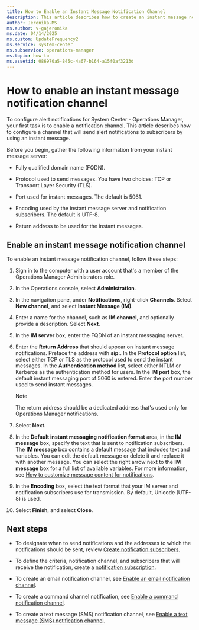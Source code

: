 ```yaml
---
title: How to Enable an Instant Message Notification Channel
description: This article describes how to create an instant message notification channel for Operations Manager.
author: Jeronika-MS
ms.author: v-gajeronika
ms.date: 04/14/2025
ms.custom: UpdateFrequency2
ms.service: system-center
ms.subservice: operations-manager
ms.topic: how-to
ms.assetid: 086970a5-845c-4a67-b164-a15f0af3213d
---
```

# How to enable an instant message notification channel



To configure alert notifications for System Center - Operations Manager, your first task is to enable a notification channel. This article describes how to configure a channel that will send alert notifications to subscribers by using an instant message.  

Before you begin, gather the following information from your instant message server:  

-   Fully qualified domain name (FQDN).  

-   Protocol used to send messages. You have two choices: TCP or Transport Layer Security (TLS).  

-   Port used for instant messages. The default is 5061.  

-   Encoding used by the instant message server and notification subscribers. The default is UTF-8.  

-   Return address to be used for the instant messages.  

## Enable an instant message notification channel  

To enable an instant message notification channel, follow these steps:

1.  Sign in to the computer with a user account that's a member of the Operations Manager Administrators role.  

2.  In the Operations console, select **Administration**.  

3.  In the navigation pane, under **Notifications**, right-click **Channels**. Select **New channel**, and select **Instant Message (IM)**.  

4.  Enter a name for the channel, such as **IM channel**, and optionally provide a description. Select **Next**.  

5.  In the **IM server** box, enter the FQDN of an instant messaging server.  

6.  Enter the **Return Address** that should appear on instant message notifications. Preface the address with **sip:**. In the **Protocol option** list, select either TCP or TLS as the protocol used to send the instant messages. In the **Authentication method** list, select either NTLM or Kerberos as the authentication method for users. In the **IM port** box, the default instant messaging port of 5060 is entered. Enter the port number used to send instant messages.  

    > [!NOTE]  
    > The return address should be a dedicated address that's used only for Operations Manager notifications.  

7.  Select **Next**.  

8.  In the **Default instant messaging notification format** area, in the **IM message** box, specify the text that is sent to notification subscribers. The **IM message** box contains a default message that includes text and variables. You can edit the default message or delete it and replace it with another message. You can select the right arrow next to the **IM message** box for a full list of available variables. For more information, see [How to customize message content for notifications](manage-notificiations-customize-message.md).  

9. In the **Encoding** box, select the text format that your IM server and notification subscribers use for transmission. By default, Unicode (UTF-8) is used.  

10. Select **Finish**, and select **Close**.  

## Next steps

- To designate when to send notifications and the addresses to which the notifications should be sent, review [Create notification subscribers](manage-notifications-create-subscribers.md).

- To define the criteria, notification channel, and subscribers that will receive the notification, create a [notification subscription](manage-notifications-create-subscriptions.md).

- To create an email notification channel, see [Enable an email notification channel](manage-notifications-create-email-channel.md).

- To create a command channel notification, see [Enable a command notification channel](manage-notifications-create-command-channel.md).

- To create a text message (SMS) notification channel, see [Enable a text message (SMS) notification channel](manage-notifications-create-txt-channel.md).
